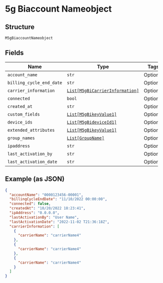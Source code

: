 
# 5g Biaccount Nameobject

## Structure

`M5gBiaccountNameobject`

## Fields

| Name | Type | Tags | Description |
|  --- | --- | --- | --- |
| `account_name` | `str` | Optional | - |
| `billing_cycle_end_date` | `str` | Optional | - |
| `carrier_information` | [`List[M5gBiCarrierInformation]`](../../doc/models/5g-bi-carrier-information.md) | Optional | - |
| `connected` | `bool` | Optional | - |
| `created_at` | `str` | Optional | - |
| `custom_fields` | [`List[M5gBikeyValue1]`](../../doc/models/5g-bikey-value-1.md) | Optional | - |
| `device_ids` | [`List[M5gBideviceId1]`](../../doc/models/5g-bidevice-id-1.md) | Optional | - |
| `extended_attributes` | [`List[M5gBikeyValue1]`](../../doc/models/5g-bikey-value-1.md) | Optional | - |
| `group_names` | [`List[GroupName]`](../../doc/models/group-name.md) | Optional | - |
| `ipaddress` | `str` | Optional | - |
| `last_activation_by` | `str` | Optional | - |
| `last_activation_date` | `str` | Optional | - |

## Example (as JSON)

```json
{
  "accountName": "0000123456-00001",
  "billingCycleEndDate": "11/10/2022 00:00:00",
  "connected": false,
  "createdAt": "10/20/2022 18:23:41",
  "ipAddress": "0.0.0.0",
  "lastActivationBy": "User Name",
  "lastActivationDate": "2022-11-02 T21:36:18Z",
  "carrierInformation": [
    {
      "carrierName": "carrierName4"
    },
    {
      "carrierName": "carrierName4"
    },
    {
      "carrierName": "carrierName4"
    }
  ]
}
```

